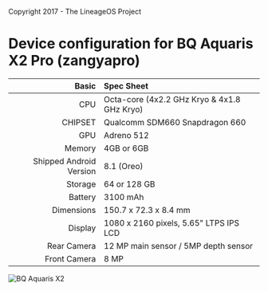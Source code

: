Copyright 2017 - The LineageOS Project

Device configuration for BQ Aquaris X2 Pro (zangyapro)
=====================================

Basic   | Spec Sheet
-------:|:-------------------------
CPU     | Octa-core (4x2.2 GHz Kryo & 4x1.8 GHz Kryo)
CHIPSET | Qualcomm SDM660 Snapdragon 660
GPU     | Adreno 512
Memory  | 4GB or 6GB
Shipped Android Version | 8.1 (Oreo)
Storage | 64 or 128 GB
Battery | 3100 mAh
Dimensions | 150.7 x 72.3 x 8.4 mm
Display | 1080 x 2160 pixels, 5.65" LTPS IPS LCD
Rear Camera  | 12 MP main sensor / 5MP depth sensor
Front Camera | 8 MP

![BQ Aquaris X2](https://storage.googleapis.com/statics.bq.com/bqcom/static/landing_gama_x2/bq_compo_aquaris_x2.png "BQ Aquaris X2")

